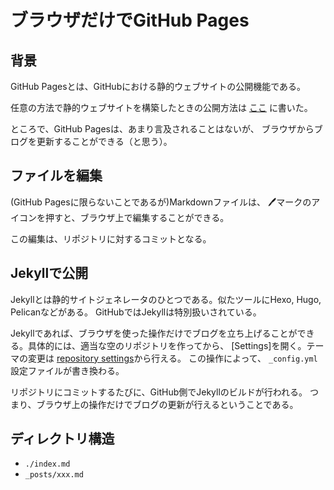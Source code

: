 # ブラウザだけでGitHub Pages
## 背景
GitHub Pagesとは、GitHubにおける静的ウェブサイトの公開機能である。

任意の方法で静的ウェブサイトを構築したときの公開方法は
[ここ](https://qiita.com/kuronat/items/99d7a2c9b566141636f2)
に書いた。

ところで、GitHub Pagesは、あまり言及されることはないが、
ブラウザからブログを更新することができる（と思う）。

## ファイルを編集
(GitHub Pagesに限らないことであるが)Markdownファイルは、
🖊マークのアイコンを押すと、ブラウザ上で編集することができる。

この編集は、リポジトリに対するコミットとなる。

## Jekyllで公開
Jekyllとは静的サイトジェネレータのひとつである。似たツールにHexo, Hugo, Pelicanなどがある。
GitHubではJekyllは特別扱いされている。

Jekyllであれば、ブラウザを使った操作だけでブログを立ち上げることができる。具体的には、適当な空のリポジトリを作ってから、
[Settings]を開く。テーマの変更は [repository settings](https://github.com/kuronat/play-jekyll/settings)から行える。
この操作によって、 `_config.yml` 設定ファイルが書き換わる。

リポジトリにコミットするたびに、GitHub側でJekyllのビルドが行われる。
つまり、ブラウザ上の操作だけでブログの更新が行えるということである。

## ディレクトリ構造

* `./index.md` 
* `_posts/xxx.md`
